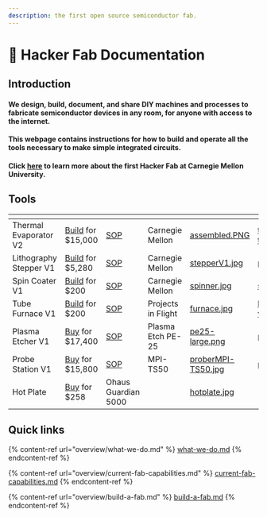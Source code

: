 ```yaml
---
description: the first open source semiconductor fab.
---
```


# 👋 Hacker Fab Documentation

## Introduction

#### We design, build, document, and share DIY machines and processes to fabricate semiconductor devices in any room, for anyone with access to the internet.

#### This webpage contains instructions for how to build and operate all the tools necessary to make simple integrated circuits.

#### Click [here](http://hackerfab.hoster904.com/) to learn more about the first Hacker Fab at Carnegie Mellon University.

## Tools

<table data-view="cards"><thead><tr><th></th><th></th><th></th><th></th><th data-hidden data-card-cover data-type="files"></th><th data-hidden data-card-target data-type="content-ref"></th></tr></thead><tbody><tr><td>Thermal Evaporator V2</td><td><a href="builds/thermal-evaporator-v1-build-to-do.md">Build</a> for $15,000</td><td><a href="standard-operating-procedures/evaporator-sop.md">SOP</a></td><td>Carnegie Mellon</td><td><a href=".gitbook/assets/assembled.PNG">assembled.PNG</a></td><td><a href="builds/thermal-evaporator-v1-build-to-do.md">thermal-evaporator-v1-build-to-do.md</a></td></tr><tr><td>Lithography Stepper V1</td><td><a href="builds/photolithography-stepper-v1.md">Build</a> for $5,280</td><td><a href="standard-operating-procedures/patterning-sop-stepper-v1/">SOP</a></td><td>Carnegie Mellon</td><td><a href=".gitbook/assets/stepperV1.jpg">stepperV1.jpg</a></td><td><a href="builds/photolithography-stepper-v1.md">photolithography-stepper-v1.md</a></td></tr><tr><td>Spin Coater V1</td><td><a href="builds/spin-coater-v1-build-to-do.md">Build</a> for $200</td><td><a href="standard-operating-procedures/patterning-sop-stepper-v1/vacuum-spin-coater-sop.md">SOP</a></td><td>Carnegie Mellon</td><td><a href=".gitbook/assets/spinner.jpg">spinner.jpg</a></td><td><a href="builds/spin-coater-v1-build-to-do.md">spin-coater-v1-build-to-do.md</a></td></tr><tr><td>Tube Furnace V1</td><td><a href="https://youtu.be/oqOlrGPgng8?si=W4bGpYOg1724bw0Y">Build</a> for $200</td><td><a href="standard-operating-procedures/tube-furnace-sop.md">SOP</a></td><td>Projects in Flight</td><td><a href=".gitbook/assets/furnace.jpg">furnace.jpg</a></td><td><a href="https://www.youtube.com/watch?v=oqOlrGPgng8">https://www.youtube.com/watch?v=oqOlrGPgng8</a></td></tr><tr><td>Plasma Etcher V1</td><td><a href="bought-equipment/plasma-etcher-v1-specs.md">Buy</a> for $17,400</td><td><a href="standard-operating-procedures/plasma-etcher-sop.md">SOP</a></td><td>Plasma Etch PE-25</td><td><a href=".gitbook/assets/pe25-large.png">pe25-large.png</a></td><td><a href="bought-equipment/plasma-etcher-v1-specs.md">plasma-etcher-v1-specs.md</a></td></tr><tr><td>Probe Station V1</td><td><a href="bought-equipment/probe-station-v1-specs.md">Buy</a> for $15,800</td><td><a href="standard-operating-procedures/probe-station-sop.md">SOP</a></td><td>MPI-TS50</td><td><a href=".gitbook/assets/proberMPI-TS50.jpg">proberMPI-TS50.jpg</a></td><td><a href="bought-equipment/probe-station-v1-specs.md">probe-station-v1-specs.md</a></td></tr><tr><td>Hot Plate</td><td><a href="https://www.amazon.com/Ohaus-Guardian-Hotplate-Ceramic-G51HP07C/dp/B086F9D1TR/ref=zg_bs_318002011_sccl_25/137-0043924-5115037?psc=1">Buy</a> for $258</td><td>Ohaus Guardian 5000</td><td></td><td><a href=".gitbook/assets/hotplate.jpg">hotplate.jpg</a></td><td></td></tr></tbody></table>



## Quick links

{% content-ref url="overview/what-we-do.md" %}
[what-we-do.md](overview/what-we-do.md)
{% endcontent-ref %}

{% content-ref url="overview/current-fab-capabilities.md" %}
[current-fab-capabilities.md](overview/current-fab-capabilities.md)
{% endcontent-ref %}

{% content-ref url="overview/build-a-fab.md" %}
[build-a-fab.md](overview/build-a-fab.md)
{% endcontent-ref %}
